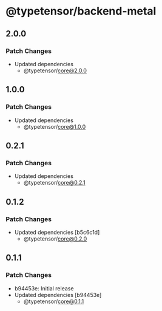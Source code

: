 # @typetensor/backend-metal

## 2.0.0

### Patch Changes

- Updated dependencies
  - @typetensor/core@2.0.0

## 1.0.0

### Patch Changes

- Updated dependencies
  - @typetensor/core@1.0.0

## 0.2.1

### Patch Changes

- Updated dependencies
  - @typetensor/core@0.2.1

## 0.1.2

### Patch Changes

- Updated dependencies [b5c6c1d]
  - @typetensor/core@0.2.0

## 0.1.1

### Patch Changes

- b94453e: Initial release
- Updated dependencies [b94453e]
  - @typetensor/core@0.1.1
